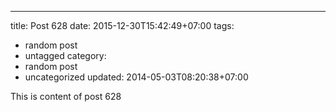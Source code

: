 ---
title: Post 628
date: 2015-12-30T15:42:49+07:00
tags:
  - random post
  - untagged
category:
  - random post
  - uncategorized
updated: 2014-05-03T08:20:38+07:00

This is content of post 628